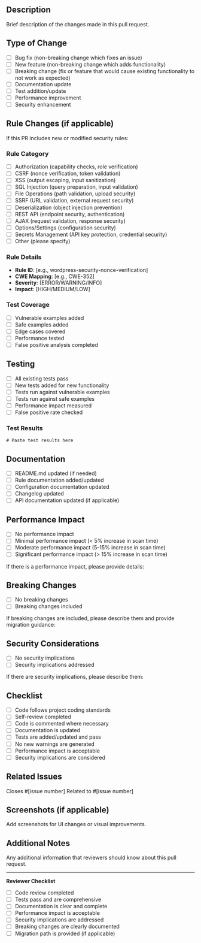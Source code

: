 ## Description
Brief description of the changes made in this pull request.

## Type of Change
- [ ] Bug fix (non-breaking change which fixes an issue)
- [ ] New feature (non-breaking change which adds functionality)
- [ ] Breaking change (fix or feature that would cause existing functionality to not work as expected)
- [ ] Documentation update
- [ ] Test addition/update
- [ ] Performance improvement
- [ ] Security enhancement

## Rule Changes (if applicable)
If this PR includes new or modified security rules:

### Rule Category
- [ ] Authorization (capability checks, role verification)
- [ ] CSRF (nonce verification, token validation)
- [ ] XSS (output escaping, input sanitization)
- [ ] SQL Injection (query preparation, input validation)
- [ ] File Operations (path validation, upload security)
- [ ] SSRF (URL validation, external request security)
- [ ] Deserialization (object injection prevention)
- [ ] REST API (endpoint security, authentication)
- [ ] AJAX (request validation, response security)
- [ ] Options/Settings (configuration security)
- [ ] Secrets Management (API key protection, credential security)
- [ ] Other (please specify)

### Rule Details
- **Rule ID**: [e.g., wordpress-security-nonce-verification]
- **CWE Mapping**: [e.g., CWE-352]
- **Severity**: [ERROR/WARNING/INFO]
- **Impact**: [HIGH/MEDIUM/LOW]

### Test Coverage
- [ ] Vulnerable examples added
- [ ] Safe examples added
- [ ] Edge cases covered
- [ ] Performance tested
- [ ] False positive analysis completed

## Testing
- [ ] All existing tests pass
- [ ] New tests added for new functionality
- [ ] Tests run against vulnerable examples
- [ ] Tests run against safe examples
- [ ] Performance impact measured
- [ ] False positive rate checked

### Test Results
```
# Paste test results here
```

## Documentation
- [ ] README.md updated (if needed)
- [ ] Rule documentation added/updated
- [ ] Configuration documentation updated
- [ ] Changelog updated
- [ ] API documentation updated (if applicable)

## Performance Impact
- [ ] No performance impact
- [ ] Minimal performance impact (< 5% increase in scan time)
- [ ] Moderate performance impact (5-15% increase in scan time)
- [ ] Significant performance impact (> 15% increase in scan time)

If there is a performance impact, please provide details:

## Breaking Changes
- [ ] No breaking changes
- [ ] Breaking changes included

If breaking changes are included, please describe them and provide migration guidance:

## Security Considerations
- [ ] No security implications
- [ ] Security implications addressed

If there are security implications, please describe them:

## Checklist
- [ ] Code follows project coding standards
- [ ] Self-review completed
- [ ] Code is commented where necessary
- [ ] Documentation is updated
- [ ] Tests are added/updated and pass
- [ ] No new warnings are generated
- [ ] Performance impact is acceptable
- [ ] Security implications are considered

## Related Issues
Closes #[issue number]
Related to #[issue number]

## Screenshots (if applicable)
Add screenshots for UI changes or visual improvements.

## Additional Notes
Any additional information that reviewers should know about this pull request.

---

**Reviewer Checklist**
- [ ] Code review completed
- [ ] Tests pass and are comprehensive
- [ ] Documentation is clear and complete
- [ ] Performance impact is acceptable
- [ ] Security implications are addressed
- [ ] Breaking changes are clearly documented
- [ ] Migration path is provided (if applicable)
